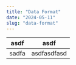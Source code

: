 ```yaml
---
title: "Data Format"
date: "2024-05-11"
slug: "data-format"
---
```


|asdf|asdf|
|----|----|
|sadfa|asdfasdfasd|